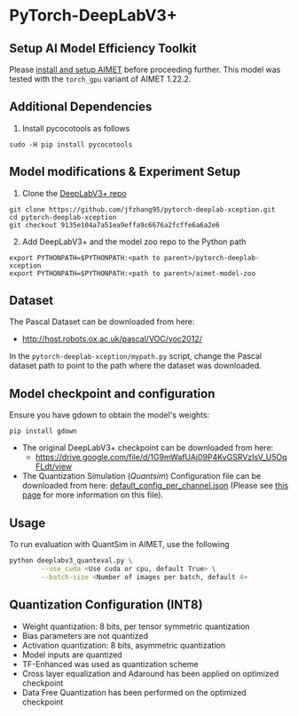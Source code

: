 # PyTorch-DeepLabV3+

## Setup AI Model Efficiency Toolkit
Please [install and setup AIMET](https://github.com/quic/aimet/blob/release-aimet-1.22/packaging/install.md) before proceeding further.
This model was tested with the `torch_gpu` variant of AIMET 1.22.2.

## Additional Dependencies
1. Install pycocotools as follows
```
sudo -H pip install pycocotools
```

## Model modifications & Experiment Setup
1. Clone the [DeepLabV3+ repo](https://github.com/jfzhang95/pytorch-deeplab-xception)
```
git clone https://github.com/jfzhang95/pytorch-deeplab-xception.git
cd pytorch-deeplab-xception
git checkout 9135e104a7a51ea9effa9c6676a2fcffe6a6a2e6
```
2. Add DeepLabV3+ and the model zoo repo to the Python path
```
export PYTHONPATH=$PYTHONPATH:<path to parent>/pytorch-deeplab-xception
export PYTHONPATH=$PYTHONPATH:<path to parent>/aimet-model-zoo
```

## Dataset 
The Pascal Dataset can be downloaded from here:
  - http://host.robots.ox.ac.uk/pascal/VOC/voc2012/

In the `pytorch-deeplab-xception/mypath.py` script, change the Pascal dataset path to point to the path where the dataset was downloaded.

## Model checkpoint and configuration
Ensure you have gdown to obtain the model's weights:  
```
pip install gdown
 ```

- The original DeepLabV3+ checkpoint can be downloaded from here:
  - https://drive.google.com/file/d/1G9mWafUAj09P4KvGSRVzIsV_U5OqFLdt/view
- The Quantization Simulation (*Quantsim*) Configuration file can be downloaded from here: [default_config_per_channel.json](https://github.com/quic/aimet/blob/17bcc525d6188f177837bbb789ccf55a81f6a1b5/TrainingExtensions/common/src/python/aimet_common/quantsim_config/default_config_per_channel.json) (Please see [this page](https://quic.github.io/aimet-pages/releases/1.21.0/user_guide/quantization_configuration.html) for more information on this file).

## Usage
To run evaluation with QuantSim in AIMET, use the following
```bash
python deeplabv3_quanteval.py \
		--use_cuda <Use cuda or cpu, default True> \
		--batch-size <Number of images per batch, default 4>
```

## Quantization Configuration (INT8)
- Weight quantization: 8 bits, per tensor symmetric quantization
- Bias parameters are not quantized
- Activation quantization: 8 bits, asymmetric quantization
- Model inputs are quantized
- TF-Enhanced was used as quantization scheme
- Cross layer equalization and Adaround has been applied on optimized checkpoint
- Data Free Quantization has been performed on the optimized checkpoint
